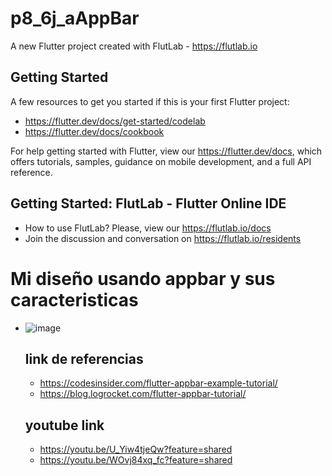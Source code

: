 # p8_6j_aAppBar

A new Flutter project created with FlutLab - https://flutlab.io

## Getting Started

A few resources to get you started if this is your first Flutter project:

- https://flutter.dev/docs/get-started/codelab
- https://flutter.dev/docs/cookbook

For help getting started with Flutter, view our
https://flutter.dev/docs, which offers tutorials,
samples, guidance on mobile development, and a full API reference.

## Getting Started: FlutLab - Flutter Online IDE

- How to use FlutLab? Please, view our https://flutlab.io/docs
- Join the discussion and conversation on https://flutlab.io/residents
  
# Mi diseño usando appbar y sus caracteristicas
- ![image](https://github.com/MAOMOrtega15/Mi_AppBar_6J/assets/143548416/51a29f4a-e6dd-4d33-b793-09089e209304)
  ## link de referencias
  - https://codesinsider.com/flutter-appbar-example-tutorial/
  - https://blog.logrocket.com/flutter-appbar-tutorial/
  ## youtube link
  - https://youtu.be/U_Yiw4tjeQw?feature=shared
  - https://youtu.be/WOvj84xq_fc?feature=shared

